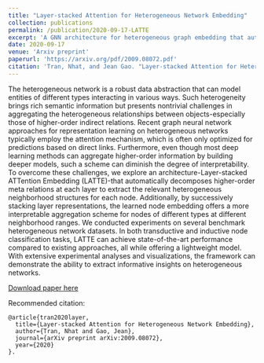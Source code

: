 ```yaml
---
title: "Layer-stacked Attention for Heterogeneous Network Embedding"
collection: publications
permalink: /publication/2020-09-17-LATTE
excerpt: 'A GNN architecture for heterogeneous graph embedding that automatically decomposes higher-order meta relations at each layer to extract the relevant heterogeneous neighborhood structures for each node.'
date: 2020-09-17
venue: 'Arxiv preprint'
paperurl: 'https://arxiv.org/pdf/2009.08072.pdf'
citation: 'Tran, Nhat, and Jean Gao. "Layer-stacked Attention for Heterogeneous Network Embedding." arXiv preprint arXiv:2009.08072 (2020).'
---
```

The heterogeneous network is a robust data abstraction that can model entities of different types interacting in various ways. Such heterogeneity brings rich semantic information but presents nontrivial challenges in aggregating the heterogeneous relationships between objects-especially those of higher-order indirect relations. Recent graph neural network approaches for representation learning on heterogeneous networks typically employ the attention mechanism, which is often only optimized for predictions based on direct links. Furthermore, even though most deep learning methods can aggregate higher-order information by building deeper models, such a scheme can diminish the degree of interpretability. To overcome these challenges, we explore an architecture-Layer-stacked ATTention Embedding (LATTE)-that automatically decomposes higher-order meta relations at each layer to extract the relevant heterogeneous neighborhood structures for each node. Additionally, by successively stacking layer representations, the learned node embedding offers a more interpretable aggregation scheme for nodes of different types at different neighborhood ranges. We conducted experiments on several benchmark heterogeneous network datasets. In both transductive and inductive node classification tasks, LATTE can achieve state-of-the-art performance compared to existing approaches, all while offering a lightweight model. With extensive experimental analyses and visualizations, the framework can demonstrate the ability to extract informative insights on heterogeneous networks.

[Download paper here](https://arxiv.org/pdf/2009.08072)

Recommended citation: 

    @article{tran2020layer,
      title={Layer-stacked Attention for Heterogeneous Network Embedding},
      author={Tran, Nhat and Gao, Jean},
      journal={arXiv preprint arXiv:2009.08072},
      year={2020}
    }.